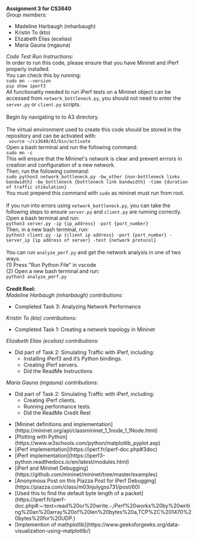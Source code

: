 <strong>Assignment 3 for CS3640</strong> <br>
<em>Group members:</em>
<ul>
<li>Madeline Harbaugh (mharbaugh)
<li> Kristin To (kto)
<li>Elizabeth Elias (ecelias)
<li>Maria Gauna (mgauna)
</ul>
<em>Code Test Run Instructions:</em> <br>
In order to run this code, please ensure that you have Mininet and iPerf properly installed. <br> 
You can check this by running: <br>
<code>sudo mn --version</code> <br>
<code>pip show iperf3</code> <br>
All functionality needed to run iPerf tests on a Mininet object can be accessed from <code>network_bottleneck.py</code>, you should not need to enter the <code>server.py</code> or <code>client.py</code> scripts. <br> 
<br> Begin by navigating to to A3 directory. <br> <br>
The virtual environment used to create this code should be stored in the repository and can be activated with: <br>
<code> source ~/cs3640/A3/bin/activate </code> <br>
Open a bash terminal and run the following command: <br>
<code>sudo mn -c</code> <br>
This will ensure that the Mininet's network is clear and prevent errrors in creation and configuration of a new network.<br>
Then, run the following command: <br>
<code>sudo python3 network_bottleneck.py -bw_other {non-bottleneck links bandwidth} -bw_bottleneck {bottleneck link bandwidth} -time {duration of traffic stimulation}</code> <br> 
You must prepend this command with <code>sudo</code> as mininet must run from root. <br> <br>
If you run into errors using <code>network_bottleneck.py</code>, you can take the following steps to ensure <code>server.py</code> and <code>client.py</code> are running correctly. <br> 
Open a bash terminal and run: <br>
<code>python3 server.py -ip {ip_address} -port {port_number}</code> <br>
Then, in a new bash terminal, run: <br>
<code>python3 client.py -ip {client ip address} -port {port_number} -server_ip {ip address of server} -test {network protocol}</code> <br>
<br>
You can run <code>analyze_perf.py</code> and get the network analysis in one of two ways. <br>
(1) Press "Run Python File" in vscode <br>
(2) Open a new bash terminal and run: <br>
<code>python3 analyze_perf.py</code> <br> <br>
<strong>Credit Reel:</strong> <br>
<em>Madeline Harbaugh (mharbaugh) contributions:</em> <ul>
<li> Completed Task 3:  Analyzing Network Performance 
</ul>
<em>Kristin To (kto) contributions: </em> <ul>
<li> Completed Task 1:  Creating a network topology in Mininet
</ul>
<em>Elizabeth Elias (ecelias) contributions: </em> <ul>
<li> Did part of Task 2:  Simulating Traffic with iPerf, including: <ul>
<li> Installing iPerf3 and it’s Python bindings.
<li> Creating iPerf servers.
<li> Did the ReadMe Instructions
</ul>
</ul>
<em>Maria Gauna (mgauna) contributions: </em> <ul>
<li> Did part of Task 2: Simulating Traffic with iPerf, including: <ul>
<li> Creating iPerf clients. 
<li>Running performance tests.
<li>Did the ReadMe Credit Reel
</ul>
</ul>

<ul>
<li> [Mininet definitions and implementation](https://mininet.org/api/classmininet_1_1node_1_1Node.html)
<li> [Plotting with Python](https://www.w3schools.com/python/matplotlib_pyplot.asp)
<li> [iPerf implementation](https://iperf.fr/iperf-doc.php#3doc)
<li> [iPerf implementation](https://iperf3-python.readthedocs.io/en/latest/modules.html)
<li> [iPerf and Mininet Debugging](https://github.com/mininet/mininet/tree/master/examples)
<li> [Anonymous Post on this Piazza Post for iPerf Debugging](https://piazza.com/class/m03njulygss731/post/60)
<li> [Used this to find the default byte length of a packet](https://iperf.fr/iperf-doc.php#:~:text=read%20or%20write.-,iPerf%20works%20by%20writing%20an%20array%20of%20len%20bytes%20a,TCP%2C%201470%20bytes%20for%20UDP.)
<li> [Implemention of mathplotlib](https://www.geeksforgeeks.org/data-visualization-using-matplotlib/)
</ul>
